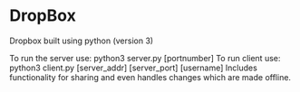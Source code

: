 # DropBox
Dropbox built using python (version 3)

To run the server use: python3 server.py [portnumber]
To run client use: python3 client.py [server_addr] [server_port] [username]
Includes functionality for sharing and even handles changes which are made offline.
